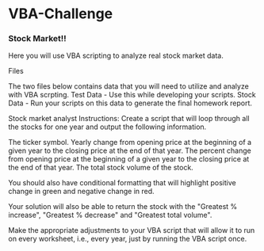 # VBA-Challenge

### Stock Market!!

Here you will use VBA scripting to analyze real stock market data.

Files

The two files below contains data that you will need to utilize and analyze with VBA scrpting.
Test Data - Use this while developing your scripts.
Stock Data - Run your scripts on this data to generate the final homework report.

Stock market analyst
Instructions:
Create a script that will loop through all the stocks for one year and output the following information.

The ticker symbol.
Yearly change from opening price at the beginning of a given year to the closing price at the end of that year.
The percent change from opening price at the beginning of a given year to the closing price at the end of that year.
The total stock volume of the stock.

You should also have conditional formatting that will highlight positive change in green and negative change in red.

Your solution will also be able to return the stock with the "Greatest % increase", "Greatest % decrease" and "Greatest total volume".

Make the appropriate adjustments to your VBA script that will allow it to run on every worksheet, i.e., every year, just by running the VBA script once.